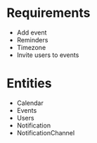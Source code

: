 # Requirements

- Add event
- Reminders
- Timezone
- Invite users to events

# Entities

- Calendar
- Events
- Users
- Notification
- NotificationChannel